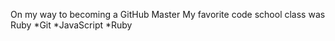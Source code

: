 On my way to becoming a GitHub Master
My favorite code school class was Ruby
*Git
*JavaScript
*Ruby
